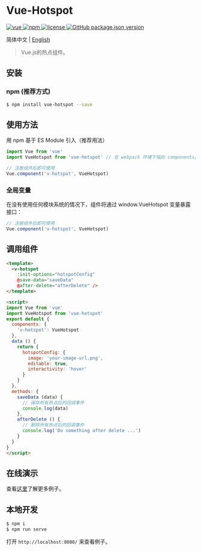 # Vue-Hotspot

<p align="left">
  <a href="https://github.com/vuejs/vue">
    <img src="https://img.shields.io/badge/vue-2.6.10-brightgreen.svg" alt="vue">
  </a>
  <a href="https://www.npmjs.com/package/vue-hotspot">
    <img alt="npm" src="https://img.shields.io/npm/dy/vue-hotspot" alt="downloads">
  </a>
  <a href="https://github.com/cn-wx/vue-hotspot/blob/master/LICENSE">
    <img src="https://img.shields.io/github/license/mashape/apistatus.svg" alt="license">
  </a>
  <a href="#">
    <img alt="GitHub package.json version" src="https://img.shields.io/github/package-json/v/cn-wx/vue-hotspot">
  </a>
</p>

简体中文 | [English](./README.md)

> Vue.js的热点组件。

## 安装

### npm (推荐方式)

```bash
$ npm install vue-hotspot --save
```

## 使用方法

用 npm 基于 ES Module 引入（推荐用法）

```js
import Vue from 'vue'
import VueHotspot from 'vue-hotspot' // 在 webpack 环境下指向 components/VueHotspot.vue

// 注册组件后即可使用
Vue.component('v-hotspot', VueHotspot)
```

### 全局变量

在没有使用任何模块系统的情况下，组件将通过 window.VueHotspot 变量暴露接口：

```js
// 注册组件后即可使用
Vue.component('v-hotspot', VueHotspot)
```

## 调用组件

```html
<template>
  <v-hotspot
    :init-options="hotspotConfig"
    @save-data="saveData"
    @after-delete="afterDelete" />
</template>

<script>
import Vue from 'vue'
import VueHotspot from 'vue-hotspot'
export default {
  components: {
    'v-hotspot': VueHotspot
  },
  data () {
    return {
      hotspotConfig: {
        image: 'your-image-url.png',
        editable: true,
        interactivity: 'hover'
      }
    }
  },
  methods: {
    saveData (data) {
      // 保存所有热点后的回调事件
      console.log(data)
    },
    afterDelete () {
      // 删除所有热点后的回调事件
      console.log('Do something after delete ...')
    }
  }
}
</script>
```

## 在线演示

查看[这里]((https://cn-wx.github.io/vue-hotspot/))了解更多例子。

## 本地开发

```bash
$ npm i
$ npm run serve
```

打开 `http://localhost:8080/` 来查看例子。
